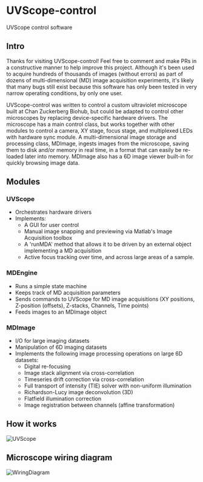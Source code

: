 # UVScope-control
UVScope control software

## Intro
Thanks for visiting UVScope-control! Feel free to comment and make PRs in a constructive manner to help improve this project. Although it's been used to acquire hundreds of thousands of images (without errors) as part of dozens of multi-dimensional (MD) image acquisition experiments, it's likely that many bugs still exist because this software has only been tested in very narrow operating conditions, by only one user. 

UVScope-control was written to control a custom ultraviolet microscope built at Chan Zuckerberg Biohub, but could be adapted to control other microscopes by replacing device-specific hardware drivers. The microscope has a main control class, but works together with other modules to control a camera, XY stage, focus stage, and multiplexed LEDs with hardware sync module. A multi-dimensional image storage and processing class, MDImage, ingests images from the microscope, saving them to disk and/or memory in real time, in a format that can easily be re-loaded later into memory. MDImage also has a 6D image viewer built-in for quickly browsing image data.

## Modules

### UVScope
- Orchestrates hardware drivers
- Implements:
  - A GUI for user control
  - Manual image snapping and previewing via Matlab's Image Acquisition toolbox
  - A 'runMDA' method that allows it to be driven by an external object implementing a MD acquisition
  - Active focus tracking over time, and across large areas of a sample.
  #### 

### MDEngine
- Runs a simple state machine
- Keeps track of MD acquisition parameters 
- Sends commands to UVScope for MD image acquisitions (XY positions, Z-position (offsets), Z-stacks, Channels, Time points)
- Feeds images to an MDImage object

### MDImage
- I/O for large imaging datasets
- Manipulation of 6D imaging datasets
- Implements the following image processing operations on large 6D datasets:
  - Digital re-focusing
  - Image stack alignment via cross-correlation
  - Timeseries drift correction via cross-correlation
  - Full transport of intensity (TIE) solver with non-uniform illumination
  - Richardson-Lucy image deconvolution (3D)
  - Flatfield illumination correction
  - Image registration between channels (affine transformation)
  
## How it works
![UVScope](https://github.com/czbiohub/UVScope-control/blob/master/Images/UVScope%20Software%20architecture.png)

## Microscope wiring diagram
![WiringDiagram](https://github.com/czbiohub/UVScope-control/blob/master/Images/UV%20scope%20wiring%20diagram.png)
